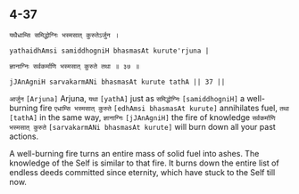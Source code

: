 ## 4-37


```shloka-sa
यथैधाम्सि समिद्धोग्निः भस्मसात् कुरुतेऽर्जुन ।
```
```shloka-sa-hk
yathaidhAmsi samiddhogniH bhasmasAt kurute'rjuna |
```
```shloka-sa
ज्ञानाग्निः सर्वकर्माणि भस्मसात् कुरुते तथा ॥ ३७ ॥
```
```shloka-sa-hk
jJAnAgniH sarvakarmANi bhasmasAt kurute tathA || 37 ||
```

`आर्जुन` `[Arjuna]` Arjuna, `यथा` `[yathA]` just as `समिद्धोग्निः` `[samiddhogniH]` a well-burning fire `एधाम्सि भस्मसात् कुरुते` `[edhAmsi bhasmasAt kurute]` annihilates fuel, `तथा` `[tathA]` in the same way, `ज्ञानाग्निः` `[jJAnAgniH]` the fire of knowledge `सर्वकर्माणि भस्मसात् कुरुते` `[sarvakarmANi bhasmasAt kurute]` will burn down all your past actions.



A well-burning fire turns an entire mass of solid fuel into ashes. The knowledge of the Self is similar to that fire. It burns down the entire list of endless deeds committed since eternity, which have stuck to the Self till now.


